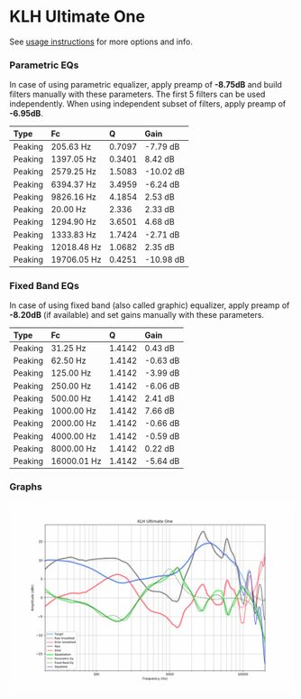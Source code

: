 # KLH Ultimate One
See [usage instructions](https://github.com/jaakkopasanen/AutoEq#usage) for more options and info.

### Parametric EQs
In case of using parametric equalizer, apply preamp of **-8.75dB** and build filters manually
with these parameters. The first 5 filters can be used independently.
When using independent subset of filters, apply preamp of **-6.95dB**.

| Type    | Fc          |      Q | Gain      |
|:--------|:------------|:-------|:----------|
| Peaking | 205.63 Hz   | 0.7097 | -7.79 dB  |
| Peaking | 1397.05 Hz  | 0.3401 | 8.42 dB   |
| Peaking | 2579.25 Hz  | 1.5083 | -10.02 dB |
| Peaking | 6394.37 Hz  | 3.4959 | -6.24 dB  |
| Peaking | 9826.16 Hz  | 4.1854 | 2.53 dB   |
| Peaking | 20.00 Hz    | 2.336  | 2.33 dB   |
| Peaking | 1294.90 Hz  | 3.6501 | 4.68 dB   |
| Peaking | 1333.83 Hz  | 1.7424 | -2.71 dB  |
| Peaking | 12018.48 Hz | 1.0682 | 2.35 dB   |
| Peaking | 19706.05 Hz | 0.4251 | -10.98 dB |

### Fixed Band EQs
In case of using fixed band (also called graphic) equalizer, apply preamp of **-8.20dB**
(if available) and set gains manually with these parameters.

| Type    | Fc          |      Q | Gain     |
|:--------|:------------|:-------|:---------|
| Peaking | 31.25 Hz    | 1.4142 | 0.43 dB  |
| Peaking | 62.50 Hz    | 1.4142 | -0.63 dB |
| Peaking | 125.00 Hz   | 1.4142 | -3.99 dB |
| Peaking | 250.00 Hz   | 1.4142 | -6.06 dB |
| Peaking | 500.00 Hz   | 1.4142 | 2.41 dB  |
| Peaking | 1000.00 Hz  | 1.4142 | 7.66 dB  |
| Peaking | 2000.00 Hz  | 1.4142 | -0.66 dB |
| Peaking | 4000.00 Hz  | 1.4142 | -0.59 dB |
| Peaking | 8000.00 Hz  | 1.4142 | 0.22 dB  |
| Peaking | 16000.01 Hz | 1.4142 | -5.64 dB |

### Graphs
![](./KLH%20Ultimate%20One.png)